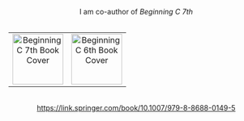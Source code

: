 <p align="center">
  I am co-author of <em>Beginning C 7th</em><br><br>

  <table align="center" cellspacing="10">
    <tr>
      <td align="center">
        <a href="https://link.springer.com/book/10.1007/979-8-8688-0149-5">
          <img 
            src="https://blogger.googleusercontent.com/img/b/R29vZ2xl/AVvXsEhXa7iWKAKg_DNRNtCT8Jtf-w6bY7QaCEc96lZ0cCbpg-U_MP6eolGx3csBzt7LmCwpF6gAFw_yilWw0NPQqz5brEIsN9rpqthwcp9ohV9YBWqlhlGWbdRI1XFiHO4_L9hdaX0W7x0M6dD2KNNdqQ63qM7bmUpurwRZt3c_BX_hwI-XaI5sXIY/s320/beg%20th%20979-8-8688-0149-5.webp" 
            alt="Beginning C 7th Book Cover" 
            width="100">
        </a>
      </td>
      <td align="center">
        <img 
          src="https://blogger.googleusercontent.com/img/b/R29vZ2xl/AVvXsEg7X4UCWABK_KA3hsRoWjryrnXsaB5clA3mOhHRIU1QEy_GLRjAfzskwlOR9j-UyBNeGBelmp9Xw2aZXdwwlUbBr8FkhuUch_6nWZlKX_MuhjMfu2TN37WiIRfca1J7HA5w-YWp/w280-h400/bc6.png" 
          alt="Beginning C 6th Book Cover" 
          width="100">
      </td>
    </tr>
  </table>

  <br>
  <a href="https://link.springer.com/book/10.1007/979-8-8688-0149-5">
    https://link.springer.com/book/10.1007/979-8-8688-0149-5
  </a>
</p>
